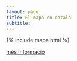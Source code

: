 ```yaml
---
layout: page
title: El mapa en català
subtitle: 
---
```


{% include mapa.html %}

[més informació](https://wiki.openstreetmap.org/wiki/WikiProject_Catalan/Topon%C3%ADmia_i_exotop%C3%B2nims) 
